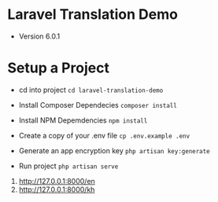 # Laravel Translation Demo
* Version 6.0.1

# Setup a Project
* cd into project
`cd laravel-translation-demo`

* Install Composer Dependecies
`composer install`

* Install NPM Depemdencies
`npm install`

* Create a copy of your .env file
`cp .env.example .env`

* Generate an app encryption key
`php artisan key:generate`

* Run project
`php artisan serve`

1. http://127.0.0.1:8000/en
2. http://127.0.0.1:8000/kh
